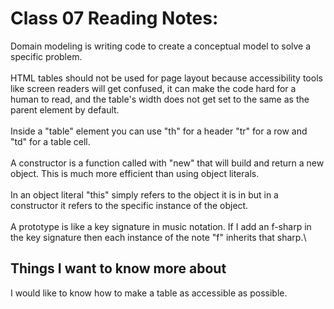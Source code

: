 # Class 07 Reading Notes:

Domain modeling is writing code to create a conceptual model  to solve a specific problem.\
\
HTML tables should not be used for page layout because accessibility tools like screen readers will get confused, it can make the code hard for a human to read, and the table's width does not get set to the same as the parent element by default.\
\
Inside a "table" element you can use "th" for a header "tr" for a row and "td" for a table cell.\
\
A constructor is a function called with "new" that will build and return a new object. This is much more efficient than using object literals.\
\
In an object literal "this" simply refers to the object it is in but in a constructor it refers to the specific instance of the object.\
\
A prototype is like a key signature in music notation. If I add an f-sharp in the key signature then each instance of the note "f" inherits that sharp.\

## Things I want to know more about
I would like to know how to make a table as accessible as possible.